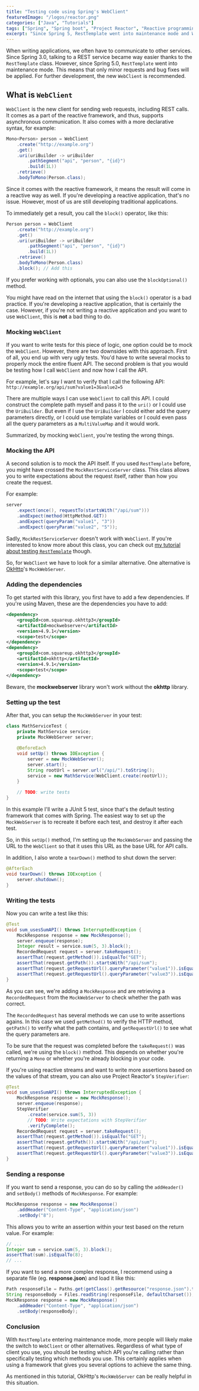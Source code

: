 ```yaml
---
title: "Testing code using Spring's WebClient"
featuredImage: "/logos/reactor.png"
categories: ["Java", "Tutorials"]
tags: ["Spring", "Spring boot", "Project Reactor", "Reactive programming", "Testing"]
excerpt: "Since Spring 5, RestTemplate went into maintenance mode and WebClient became the way to go. In this tutorial I'll show how you can write tests for code using WebClient."
---
```


When writing applications, we often have to communicate to other services. Since Spring 3.0, talking to a REST service became way easier thanks to the `RestTemplate` class.
However, since Spring 5.0, `RestTemplate` went into maintenance mode. This means that only minor requests and bug fixes will be applied. For further development, the new `WebClient` is recommended.

## What is `WebClient`

`WebClient` is the new client for sending web requests, including REST calls. It comes as a part of the reactive framework, and thus, supports asynchronous communication.
It also comes with a more declarative syntax, for example:

```java
Mono<Person> person = WebClient
    .create("http://example.org")
    .get()
    .uri(uriBuilder -> uriBuilder
        .pathSegment("api", "person", "{id}")
        .build(1L))
    .retrieve()
    .bodyToMono(Person.class);
```

Since it comes with the reactive framework, it means the result will come in a reactive way as well.
If you're developing a reactive application, that's no issue. However, most of us are still developing traditional applications.

To immediately get a result, you call the `block()` operator, like this:

```java
Person person = WebClient
    .create("http://example.org")
    .get()
    .uri(uriBuilder -> uriBuilder
        .pathSegment("api", "person", "{id}")
        .build(1L))
    .retrieve()
    .bodyToMono(Person.class)
    .block(); // Add this
```

If you prefer working with optionals, you can also use the `blockOptional()` method.

You might have read on the internet that using the `block()` operator is a bad practice. If you're developing a reactive application, that is certainly the case. However, if you're not writing a reactive application and you want to use `WebClient`, this is **not** a bad thing to do.

### Mocking `WebClient`

If you want to write tests for this piece of logic, one option could be to mock the `WebClient`.
However, there are two downsides with this approach. First of all, you end up with very ugly tests. You'd have to write several mocks to properly mock the entire fluent API.
The second problem is that you would be testing how I call `WebClient` and now how I call the API.

For example, let's say I want to verify that I call the following API: `http://example.org/api/sum?value1=3&value2=5`

There are multiple ways I can use `WebClient` to call this API. I could construct the complete path myself and pass it to the `uri()` or I could use the `UriBuilder`.
But even if I use the `UriBuilder` I could either add the query parameters directly, or I could use template variables or I could even pass all the query parameters as a `MultiValueMap` and it would work.

Summarized, by mocking `WebClient`, you're testing the wrong things.

### Mocking the API

A second solution is to mock the API itself. If you used `RestTemplate` before, you might have crossed the `MockRestServiceServer` class.
This class allows you to write expectations about the request itself, rather than how you create the request.

For example:

```java
server
    .expect(once(), requestTo(startsWith("/api/sum")))
    .andExpect(method(HttpMethod.GET))
    .andExpect(queryParam("value1", "3"))
    .andExpect(queryParam("value2", "5"));
```

Sadly, `MockRestServiceServer` doesn't work with `WebClient`. If you're interested to know more about this class, you can check out [my tutorial about testing `RestTemplate`](https://dimitr.im/testing-your-rest-controllers-and-clients-with-spring#testing-your-rest-client) though.

So, for `WebClient` we have to look for a similar alternative. One alternative is [OkHttp](https://square.github.io/okhttp/)'s `MockWebServer`.

### Adding the dependencies

To get started with this library, you first have to add a few dependencies. If you're using Maven, these are the dependencies you have to add:

```xml
<dependency>
    <groupId>com.squareup.okhttp3</groupId>
    <artifactId>mockwebserver</artifactId>
    <version>4.9.1</version>
    <scope>test</scope>
</dependency>
<dependency>
    <groupId>com.squareup.okhttp3</groupId>
    <artifactId>okhttp</artifactId>
    <version>4.9.1</version>
    <scope>test</scope>
</dependency>
```

Beware, the **mockwebserver** library won't work without the **okhttp** library.

### Setting up the test

After that, you can setup the `MockWebServer` in your test:

```java
class MathServiceTest {
    private MathService service;
    private MockWebServer server;
    
    @BeforeEach
    void setUp() throws IOException {
        server = new MockWebServer();
        server.start();
        String rootUrl = server.url("/api/").toString();
        service = new MathService(WebClient.create(rootUrl));
    }
    
    // TODO: write tests
}

```

In this example I'll write a JUnit 5 test, since that's the default testing framework that comes with Spring.
The easiest way to set up the `MockWebServer` is to recreate it before each test, and destroy it after each test.

So, in this `setUp()` method, I'm setting up the `MockWebServer` and passing the URL to the `WebClient` so that it uses this URL as the base URL for API calls.

In addition, I also wrote a `tearDown()` method to shut down the server:

```java
@AfterEach
void tearDown() throws IOException {
    server.shutdown();
}
```

### Writing the tests

Now you can write a test like this:

```java
@Test
void sum_usesSumAPI() throws InterruptedException {
    MockResponse response = new MockResponse();
    server.enqueue(response);
    Integer result = service.sum(5, 3).block();
    RecordedRequest request = server.takeRequest();
    assertThat(request.getMethod()).isEqualTo("GET");
    assertThat(request.getPath()).startsWith("/api/sum");
    assertThat(request.getRequestUrl().queryParameter("value1")).isEqualTo("5");
    assertThat(request.getRequestUrl().queryParameter("value3")).isEqualTo("3");
}
```

As you can see, we're adding a `MockResponse` and are retrieving a `RecordedRequest` from the `MockWebServer` to check whether the path was correct.

The `RecordedRequest` has several methods we can use to write assertions agains. In this case we used `getMethod()` to verify the HTTP method, `getPath()` to verify what the path contains, and `getRequestUrl()` to see what the query parameters are.

To be sure that the request was completed before the `takeRequest()` was called, we're using the `block()` method. This depends on whether you're returning a `Mono` or whether you're already blocking in your code.

If you're using reactive streams and want to write more assertions based on the values of that stream, you can also use Project Reactor's `StepVerifier`:

```java
@Test
void sum_usesSumAPI() throws InterruptedException {
    MockResponse response = new MockResponse();
    server.enqueue(response);
    StepVerifier
        .create(service.sum(5, 3))
        // TODO: Write expectations with StepVerifier
        .verifyComplete();
    RecordedRequest request = server.takeRequest();
    assertThat(request.getMethod()).isEqualTo("GET");
    assertThat(request.getPath()).startsWith("/api/sum");
    assertThat(request.getRequestUrl().queryParameter("value1")).isEqualTo("5");
    assertThat(request.getRequestUrl().queryParameter("value3")).isEqualTo("3");
}
```

### Sending a response

If you want to send a response, you can do so by calling the `addHeader()` and `setBody()` methods of `MockResponse`.
For example:

```java
MockResponse response = new MockResponse()
    .addHeader("Content-Type", "application/json")
    .setBody("8");
```

This allows you to write an assertion within your test based on the return value. For example:

```java
// ...
Integer sum = service.sum(5, 3).block();
assertThat(sum).isEqualTo(8);
// ...
```

If you want to send a more complex response, I recommend using a separate file (eg. **response.json**) and load it like this:

```java
Path responseFile = Paths.get(getClass().getResource("response.json").toURI());
String responseBody = Files.readString(responseFile, defaultCharset());
MockResponse response = new MockResponse()
    .addHeader("Content-Type", "application/json")
    .setBody(responseBody);
```

### Conclusion

With `RestTemplate` entering maintenance mode, more people will likely make the switch to `WebClient` or other alternatives.
Regardless of what type of client you use, you should be testing which API you're calling rather than specifically testing which methods you use.
This certainly applies when using a framework that gives you several options to achieve the same thing.

As mentioned in this tutorial, OkHttp's `MockWebServer` can be really helpful in this situation.